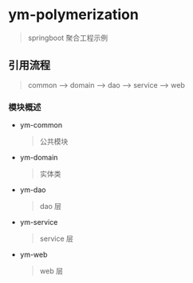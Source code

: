 # ym-polymerization

> springboot 聚合工程示例

## 引用流程

> common --> domain --> dao --> service --> web

### 模块概述

* ym-common
  > 公共模块

* ym-domain
  > 实体类

* ym-dao
  > dao 层

* ym-service
  > service 层

* ym-web
  > web 层